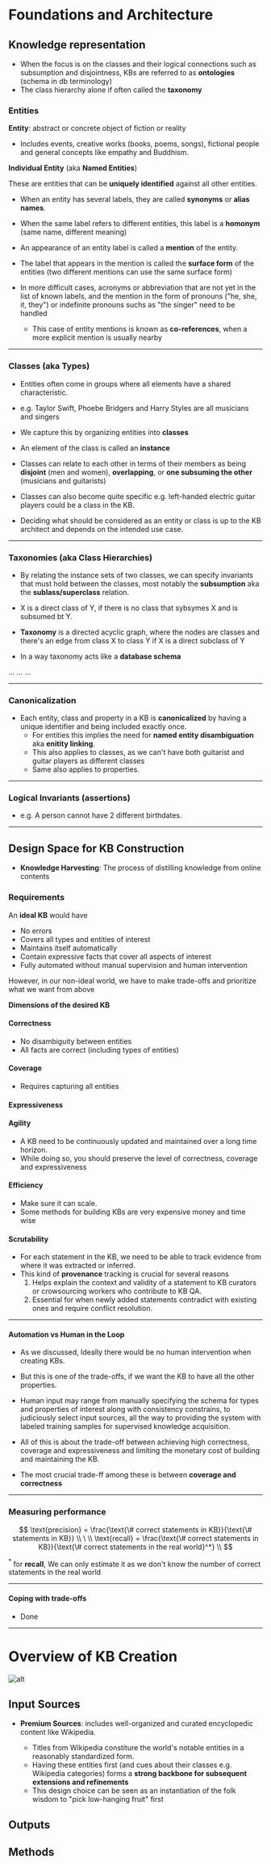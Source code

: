 # Foundations and Architecture

## Knowledge representation

- When the focus is on the classes and their logical connections such as subsumption and disjointness, KBs are referred to as **ontologies** (schema in db terminology)
- The class hierarchy alone if often called the **taxonomy**

### Entities

**Entity**: abstract or concrete object of fiction or reality

- Includes events, creative works (books, poems, songs), fictional people and general concepts like empathy and Buddhism.

**Individual Entity** (aka **Named Entities**)

These are entities that can be **uniquely identified** against all other entities.

- When an entity has several labels, they are called **synonyms** or **alias names**.
- When the same label refers to different entities, this label is a **homonym** (same name, different meaning)

- An appearance of an entity label is called a **mention** of the entity.
- The label that appears in the mention is called the **surface form** of the entities (two different mentions can use the same surface form)

- In more difficult cases, acronyms or abbreviation that are not yet in the list of known labels, and the mention in the form of pronouns ("he, she, it, they") or indefinite pronouns suchs as "the singer" need to be handled
  - This case of entity mentions is known as **co-references**, when a more explicit mention is usually nearby

****

### Classes (aka Types)

- Entities often come in groups where all elements have a shared characteristic.
- e.g. Taylor Swift, Phoebe Bridgers and Harry Styles are all musicians and singers
- We capture this by organizing entities into **classes**
- An element of the class is called an **instance**

- Classes can relate to each other in terms of their members as being **disjoint** (men and women), **overlapping**, or **one subsuming the other** (musicians and guitarists)
- Classes can also become quite specific e.g. left-handed electric guitar players could be a class in the KB.
- Deciding what should be considered as an entity or class is up to the KB architect and depends on the intended use case.

****

### Taxonomies (aka Class Hierarchies)

- By relating the instance sets of two classes, we can specify invariants that must hold between the classes, most notably the **subsumption** aka the **sublass/superclass** relation.

- X is a direct class of Y, if there is no class that sybsymes X and is subsumed bt Y.

- **Taxonomy** is a directed acyclic graph, where the nodes are classes and there's an edge from class X to class Y if X is a direct subclass of Y

- In a way taxonomy acts like a **database schema**


...
...
...

****

### Canonicalization

- Each entity, class and property in a KB is **canonicalized** by having a unique identifier and being included exactly once.
    - For entities this implies the need for **named entity disambiguation** aka **enitity linking**.
    - This also applies to classes, as we can't have both guitarist and guitar players as different classes
    - Same also applies to properties.

****

### Logical Invariants (assertions)

- e.g. A person cannot have 2 different birthdates.

****

## Design Space for KB Construction

- **Knowledge Harvesting**: The process of distilling knowledge from online contents

### Requirements

An **ideal KB** would have
  - No errors
  - Covers all types and entities of interest
  - Maintains itself automatically
  - Contain expressive facts that cover all aspects of interest
  - Fully automated without manual supervision and human intervention

However, in our non-ideal world, we have to make trade-offs and prioritize what we want from above

**Dimensions of the desired KB**

#### Correctness

- No disambiguity between entities
- All facts are correct (including types of entities)

#### Coverage

- Requires capturing all entities

#### Expressiveness

#### Agility

- A KB need to be continuously updated and maintained over a long time horizon.
- While doing so, you should preserve the level of correctness, coverage and expressiveness

#### Efficiency

- Make sure it can scale.
- Some methods for building KBs are very expensive money and time wise

#### Scrutability

- For each statement in the KB, we need to be able to track evidence from where it was extracted or inferred.
- This kind of **provenance** tracking is crucial for several reasons
  1. Helps explain the context and validity of a statement to KB curators or crowsourcing workers who contribute to KB QA.
  2. Essential for when newly added statements contradict with existing ones and require conflict resolution.

****

#### Automation vs Human in the Loop

- As we discussed, Ideally there would be no human intervention when creating KBs.
- But this is one of the trade-offs, if we want the KB to have all the other properties.
- Human input may range from manually specifying the schema for types and properties of interest along with consistency constrains, to judiciously select input sources, all the way to providing the system with labeled training samples for supervised knowledge acquisition.
- All of this is about the trade-off between achieving high correctness, coverage and expressiveness and limiting the monetary cost of building and maintaining the KB.

- The most crucial trade-ff among these is between **coverage and correctness**

****

### Measuring performance

$$
  \text{precision} = \frac{\text{\# correct statements in KB}}{\text{\# statements in KB}} \\
  \
  \\
  \text{recall} = \frac{\text{\# correct statements in KB}}{\text{\# correct statements in the real world}^*}
  \\
$$

$^*$ for **recall**, We can only estimate it as we don't know the number of correct statements in the real world

****

#### Coping with trade-offs

- Done

****

# Overview of KB Creation
![alt](./images/ch2/input-sources.png)
## Input Sources

- **Premium Sources**: includes well-organized and curated encyclopedic content like Wikipedia.

  - Titles from Wikipedia constiture the world's notable entities in a reasonably standardized form.
  - Having these entities first (and cues about their classes e.g. Wikipedia categories) forms a **strong backbone for subsequent extensions and refinements**
  - This design choice can be seen as an instantiation of the folk wisdom to "pick low-hanging fruit" first


## Outputs

## Methods
